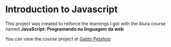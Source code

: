 # Introduction to Javascript

This project was created to reiforce the learnings I got with the Alura course named **JavaScript: Programando na línguagem da web**

You can view the course project at [Gatito Petshop](https://theawesomestorm.github.io/Introduction-to-JavaScript/)
